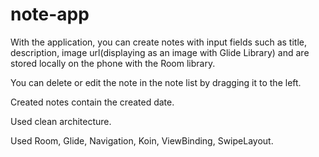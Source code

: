 # note-app

With the application, you can create notes with input fields such as title, description, 
image url(displaying as an image with Glide Library) and are stored locally on the phone with the Room library.

You can delete or edit the note in the note list by dragging it to the left.

Created notes contain the created date.

Used clean architecture.

Used Room, Glide, Navigation, Koin, ViewBinding, SwipeLayout.

